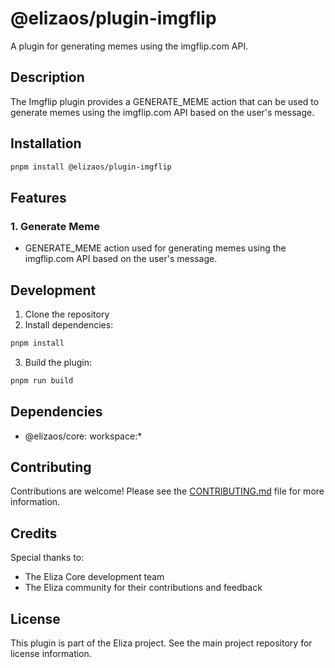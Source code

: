 # @elizaos/plugin-imgflip

A plugin for generating memes using the imgflip.com API.

## Description

The Imgflip plugin provides a GENERATE_MEME action that can be used to generate memes using the imgflip.com API based on the user's message.

## Installation

```bash
pnpm install @elizaos/plugin-imgflip
```

## Features

### 1. Generate Meme

- GENERATE_MEME action used for generating memes using the imgflip.com API based on the user's message.

## Development

1. Clone the repository
2. Install dependencies:

```bash
pnpm install
```

3. Build the plugin:

```bash
pnpm run build
```

## Dependencies

- @elizaos/core: workspace:\*

## Contributing

Contributions are welcome! Please see the [CONTRIBUTING.md](CONTRIBUTING.md) file for more information.

## Credits

Special thanks to:

- The Eliza Core development team
- The Eliza community for their contributions and feedback

## License

This plugin is part of the Eliza project. See the main project repository for license information.
